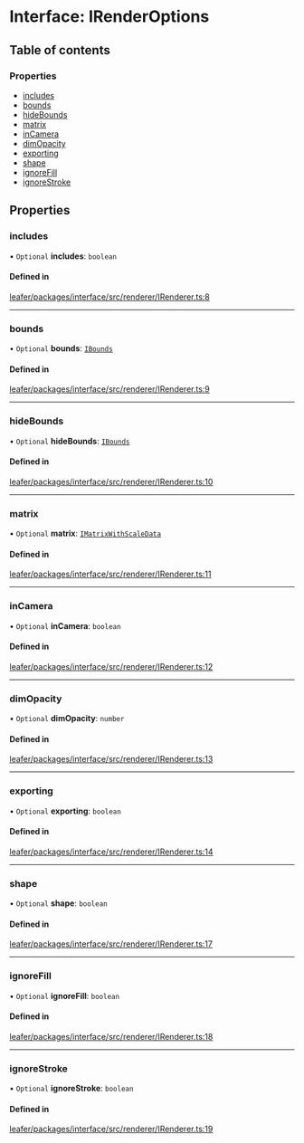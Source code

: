 # Interface: IRenderOptions

## Table of contents

### Properties

- [includes](IRenderOptions.md#includes)
- [bounds](IRenderOptions.md#bounds)
- [hideBounds](IRenderOptions.md#hidebounds)
- [matrix](IRenderOptions.md#matrix)
- [inCamera](IRenderOptions.md#incamera)
- [dimOpacity](IRenderOptions.md#dimopacity)
- [exporting](IRenderOptions.md#exporting)
- [shape](IRenderOptions.md#shape)
- [ignoreFill](IRenderOptions.md#ignorefill)
- [ignoreStroke](IRenderOptions.md#ignorestroke)

## Properties

### includes

• `Optional` **includes**: `boolean`

#### Defined in

[leafer/packages/interface/src/renderer/IRenderer.ts:8](https://github.com/leaferjs/leafer/blob/4821e21/packages/interface/src/renderer/IRenderer.ts#L8)

___

### bounds

• `Optional` **bounds**: [`IBounds`](IBounds.md)

#### Defined in

[leafer/packages/interface/src/renderer/IRenderer.ts:9](https://github.com/leaferjs/leafer/blob/4821e21/packages/interface/src/renderer/IRenderer.ts#L9)

___

### hideBounds

• `Optional` **hideBounds**: [`IBounds`](IBounds.md)

#### Defined in

[leafer/packages/interface/src/renderer/IRenderer.ts:10](https://github.com/leaferjs/leafer/blob/4821e21/packages/interface/src/renderer/IRenderer.ts#L10)

___

### matrix

• `Optional` **matrix**: [`IMatrixWithScaleData`](IMatrixWithScaleData.md)

#### Defined in

[leafer/packages/interface/src/renderer/IRenderer.ts:11](https://github.com/leaferjs/leafer/blob/4821e21/packages/interface/src/renderer/IRenderer.ts#L11)

___

### inCamera

• `Optional` **inCamera**: `boolean`

#### Defined in

[leafer/packages/interface/src/renderer/IRenderer.ts:12](https://github.com/leaferjs/leafer/blob/4821e21/packages/interface/src/renderer/IRenderer.ts#L12)

___

### dimOpacity

• `Optional` **dimOpacity**: `number`

#### Defined in

[leafer/packages/interface/src/renderer/IRenderer.ts:13](https://github.com/leaferjs/leafer/blob/4821e21/packages/interface/src/renderer/IRenderer.ts#L13)

___

### exporting

• `Optional` **exporting**: `boolean`

#### Defined in

[leafer/packages/interface/src/renderer/IRenderer.ts:14](https://github.com/leaferjs/leafer/blob/4821e21/packages/interface/src/renderer/IRenderer.ts#L14)

___

### shape

• `Optional` **shape**: `boolean`

#### Defined in

[leafer/packages/interface/src/renderer/IRenderer.ts:17](https://github.com/leaferjs/leafer/blob/4821e21/packages/interface/src/renderer/IRenderer.ts#L17)

___

### ignoreFill

• `Optional` **ignoreFill**: `boolean`

#### Defined in

[leafer/packages/interface/src/renderer/IRenderer.ts:18](https://github.com/leaferjs/leafer/blob/4821e21/packages/interface/src/renderer/IRenderer.ts#L18)

___

### ignoreStroke

• `Optional` **ignoreStroke**: `boolean`

#### Defined in

[leafer/packages/interface/src/renderer/IRenderer.ts:19](https://github.com/leaferjs/leafer/blob/4821e21/packages/interface/src/renderer/IRenderer.ts#L19)
